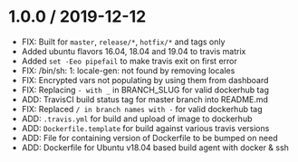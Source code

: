 # 1.0.0 / 2019-12-12

- FIX: Built for `master`, `release/*`, `hotfix/*` and tags only
- Added ubuntu flavors 16.04, 18.04 and 19.04 to travis matrix
- Added `set -Eeo pipefail` to make travis exit on first error
- FIX: /bin/sh: 1: locale-gen: not found by removing locales
- FIX: Encrypted vars not populating by using them from dashboard
- FIX: Replacing `- with _` in BRANCH_SLUG for valid dockerhub tag
- ADD: TravisCI build status tag for master branch into README.md
- FIX: Replaced `/ in branch names with -` for valid dockerhub tag
- ADD: `.travis.yml` for build and upload of image to dockerhub
- ADD: `Dockerfile.template` for build against various travis versions
- ADD: File for containing version of Dockerfile to be bumped on need
- ADD: Dockerfile for Ubuntu v18.04 based build agent with docker & ssh

